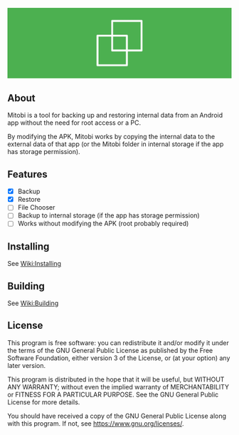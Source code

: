 ![Mitobi](img/mitobi.jpg)
## About
Mitobi is a tool for backing up and restoring internal data from an Android app without the need for root access or a PC.

By modifying the APK, Mitobi works by copying the internal data to the external data of that app (or the Mitobi folder in internal storage if the app has storage permission).
## Features
- [x] Backup
- [x] Restore
- [ ] File Chooser
- [ ] Backup to internal storage (if the app has storage permission)
- [ ] Works without modifying the APK (root probably required)
## Installing
See [Wiki:Installing](https://github.com/HaruByte/Mitobi/wiki/Installing)
## Building
See [Wiki:Building](https://github.com/HaruByte/Mitobi/wiki/Building)
## License
This program is free software: you can redistribute it and/or modify it under the terms of the GNU General Public License as published by the Free Software Foundation, either version 3 of the License, or (at your option) any later version.

This program is distributed in the hope that it will be useful, but WITHOUT ANY WARRANTY; without even the implied warranty of MERCHANTABILITY or FITNESS FOR A PARTICULAR PURPOSE. See the GNU General Public License for more details.

You should have received a copy of the GNU General Public License along with this program. If not, see <https://www.gnu.org/licenses/>.